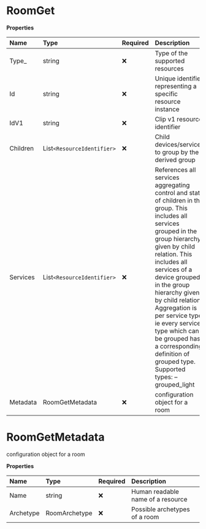 # RoomGet

**Properties**

| Name     | Type                       | Required | Description                                                                                                                                                                                                                                                                                                                                                                                                                    |
| :------- | :------------------------- | :------- | :----------------------------------------------------------------------------------------------------------------------------------------------------------------------------------------------------------------------------------------------------------------------------------------------------------------------------------------------------------------------------------------------------------------------------- |
| Type\_   | string                     | ❌       | Type of the supported resources                                                                                                                                                                                                                                                                                                                                                                                                |
| Id       | string                     | ❌       | Unique identifier representing a specific resource instance                                                                                                                                                                                                                                                                                                                                                                    |
| IdV1     | string                     | ❌       | Clip v1 resource identifier                                                                                                                                                                                                                                                                                                                                                                                                    |
| Children | List`<ResourceIdentifier>` | ❌       | Child devices/services to group by the derived group                                                                                                                                                                                                                                                                                                                                                                           |
| Services | List`<ResourceIdentifier>` | ❌       | References all services aggregating control and state of children in the group. This includes all services grouped in the group hierarchy given by child relation. This includes all services of a device grouped in the group hierarchy given by child relation. Aggregation is per service type, ie every service type which can be grouped has a corresponding definition of grouped type. Supported types: – grouped_light |
| Metadata | RoomGetMetadata            | ❌       | configuration object for a room                                                                                                                                                                                                                                                                                                                                                                                                |

# RoomGetMetadata

configuration object for a room

**Properties**

| Name      | Type          | Required | Description                       |
| :-------- | :------------ | :------- | :-------------------------------- |
| Name      | string        | ❌       | Human readable name of a resource |
| Archetype | RoomArchetype | ❌       | Possible archetypes of a room     |

<!-- This file was generated by liblab | https://liblab.com/ -->
